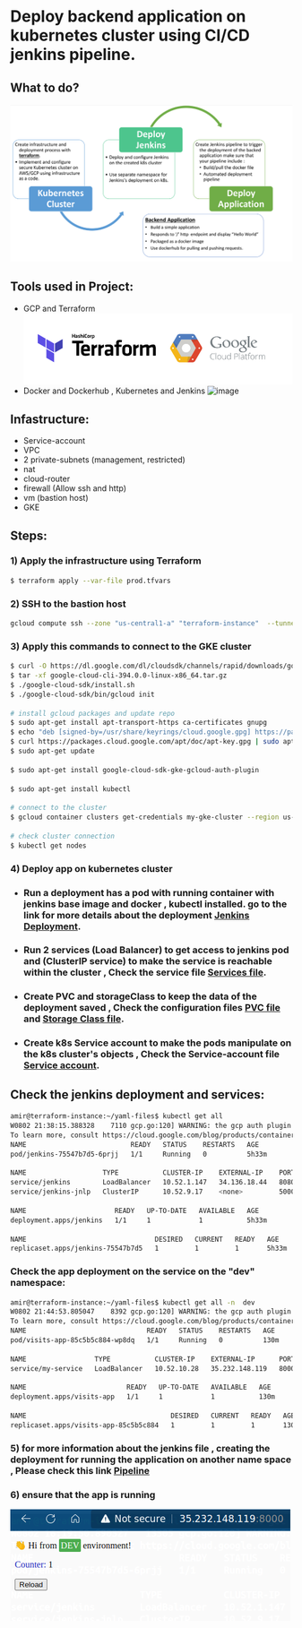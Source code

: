 # Deploy backend application on kubernetes cluster using CI/CD jenkins pipeline.
## What to do?
![image](./img4.png)
## Tools used in Project:
- GCP and Terraform
![image](./img1.png)
- Docker and Dockerhub , Kubernetes  and Jenkins
![image](/home/amir/whattodoo?/Whattodo?/img1.png)
## Infastructure: 
- Service-account
- VPC
- 2 private-subnets (management, restricted)
- nat
- cloud-router
- firewall (Allow ssh and http)
- vm (bastion host)
- GKE 

## Steps:
### 1) Apply the infrastructure using Terraform 
```bash
$ terraform apply --var-file prod.tfvars
```
### 2) SSH to the bastion host
```bash
gcloud compute ssh --zone "us-central1-a" "terraform-instance"  --tunnel-through-iap --project "gcp-project-356819"
```
### 3) Apply this commands to connect to the GKE cluster
```bash
$ curl -O https://dl.google.com/dl/cloudsdk/channels/rapid/downloads/google-cloud-cli-394.0.0-linux-x86_64.tar.gz
$ tar -xf google-cloud-cli-394.0.0-linux-x86_64.tar.gz
$ ./google-cloud-sdk/install.sh
$ ./google-cloud-sdk/bin/gcloud init

# install gcloud packages and update repo
$ sudo apt-get install apt-transport-https ca-certificates gnupg
$ echo "deb [signed-by=/usr/share/keyrings/cloud.google.gpg] https://packages.cloud.google.com/apt cloud-sdk main" | sudo tee -a /etc/apt/sources.list.d/google-cloud-sdk.list
$ curl https://packages.cloud.google.com/apt/doc/apt-key.gpg | sudo apt-key --keyring /usr/share/keyrings/cloud.google.gpg add -
$ sudo apt-get update

$ sudo apt-get install google-cloud-sdk-gke-gcloud-auth-plugin

$ sudo apt-get install kubectl

# connect to the cluster
$ gcloud container clusters get-credentials my-gke-cluster --region us-central1 --project gcp-project-356819

# check cluster connection 
$ kubectl get nodes
```
### 4) Deploy app on kubernetes cluster
- ###  Run a deployment has a pod with running container with jenkins base image and docker , kubectl installed. go to the link for more details about the deployment [Jenkins Deployment](https://github.com/AmeerHossam/Final-Project-ITI/blob/master/Deployment-jenkins/jen-deployment.yaml).
- ### Run 2  services (Load Balancer) to get access to jenkins pod  and (ClusterIP service) to make the service is reachable within the cluster , Check the service file [Services file](https://github.com/AmeerHossam/Final-Project-ITI/blob/master/Deployment-jenkins/services.yaml).
- ### Create PVC and storageClass to keep the data of the deployment saved , Check the configuration files [PVC file](https://github.com/AmeerHossam/Final-Project-ITI/blob/master/Deployment-jenkins/PVC.yaml) and [Storage Class file](https://github.com/AmeerHossam/Final-Project-ITI/blob/master/Deployment-jenkins/storageClass.yaml).
- ### Create  k8s Service account to make the pods manipulate on the k8s cluster's objects , Check the Service-account file [Service account](https://github.com/AmeerHossam/Final-Project-ITI/blob/master/Deployment-jenkins/service-account.yaml).

## Check the jenkins deployment and services:
```bash
amir@terraform-instance:~/yaml-files$ kubectl get all
W0802 21:38:15.388328    7110 gcp.go:120] WARNING: the gcp auth plugin is deprecated in v1.22+, unavailable in v1.25+; use gcloud instead.
To learn more, consult https://cloud.google.com/blog/products/containers-kubernetes/kubectl-auth-changes-in-gke
NAME                          READY   STATUS    RESTARTS   AGE
pod/jenkins-75547b7d5-6prjj   1/1     Running   0          5h33m

NAME                   TYPE           CLUSTER-IP    EXTERNAL-IP    PORT(S)          AGE
service/jenkins        LoadBalancer   10.52.1.147   34.136.18.44   8080:31243/TCP   7h15m
service/jenkins-jnlp   ClusterIP      10.52.9.17    <none>         50000/TCP        7h15m

NAME                      READY   UP-TO-DATE   AVAILABLE   AGE
deployment.apps/jenkins   1/1     1            1           5h33m

NAME                                DESIRED   CURRENT   READY   AGE
replicaset.apps/jenkins-75547b7d5   1         1         1       5h33m

```

### Check the app deployment on  the service on the "dev"  namespace:
```bash
amir@terraform-instance:~/yaml-files$ kubectl get all -n  dev
W0802 21:44:53.805047    8392 gcp.go:120] WARNING: the gcp auth plugin is deprecated in v1.22+, unavailable in v1.25+; use gcloud instead.
To learn more, consult https://cloud.google.com/blog/products/containers-kubernetes/kubectl-auth-changes-in-gke
NAME                              READY   STATUS    RESTARTS   AGE
pod/visits-app-85c5b5c884-wp8dq   1/1     Running   0          130m

NAME                 TYPE           CLUSTER-IP    EXTERNAL-IP      PORT(S)          AGE
service/my-service   LoadBalancer   10.52.10.28   35.232.148.119   8000:30020/TCP   5h30m

NAME                         READY   UP-TO-DATE   AVAILABLE   AGE
deployment.apps/visits-app   1/1     1            1           130m

NAME                                    DESIRED   CURRENT   READY   AGE
replicaset.apps/visits-app-85c5b5c884   1         1         1       130m
```
### 5) for more information about the jenkins file , creating the deployment for running the application on another name space , Please check this link [Pipeline](https://github.com/AmeerHossam/Final-Pipe)

### 6) ensure that the app is running
![image](./img3.png)
